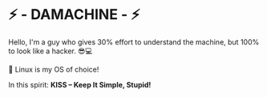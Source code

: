 ###

# ⚡ - **DAMACHINE** - ⚡


Hello, I'm a guy who gives 30% effort to understand the machine, but 100% to look like a hacker. 😎💻

🐧 Linux is my OS of choice!

In this spirit: **KISS – Keep It Simple, Stupid!**

### 